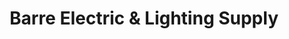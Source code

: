 ---
title: "Barre Electric & Lighting Supply"
url: /berlin/barre-electric-und-lighting-supply/
shop: Lampen
---
